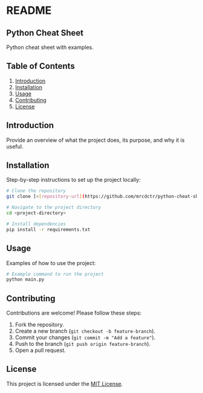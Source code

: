 # README

## Python Cheat Sheet
Python cheat sheet with examples.

## Table of Contents
1. [Introduction](#introduction)
2. [Installation](#installation)
3. [Usage](#usage)
4. [Contributing](#contributing)
5. [License](#license)

## Introduction
Provide an overview of what the project does, its purpose, and why it is useful.

## Installation
Step-by-step instructions to set up the project locally:

```bash
# Clone the repository
git clone [<[repository-url](https://github.com/mrcdctr/python-cheat-sheet)>]

# Navigate to the project directory
cd <project-directory>

# Install dependencies
pip install -r requirements.txt
```

## Usage
Examples of how to use the project:

```bash
# Example command to run the project
python main.py
```

## Contributing
Contributions are welcome! Please follow these steps:
1. Fork the repository.
2. Create a new branch (`git checkout -b feature-branch`).
3. Commit your changes (`git commit -m "Add a feature"`).
4. Push to the branch (`git push origin feature-branch`).
5. Open a pull request.

## License
This project is licensed under the [MIT License](LICENSE).



